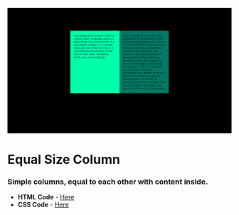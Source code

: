 ![Equal Size Column](Column.png "logo")

# Equal Size Column
### Simple columns, equal to each other with content inside.

* **HTML Code** - [Here](Code/index.html)
* **CSS Code** - [Here](Code/styles.css)